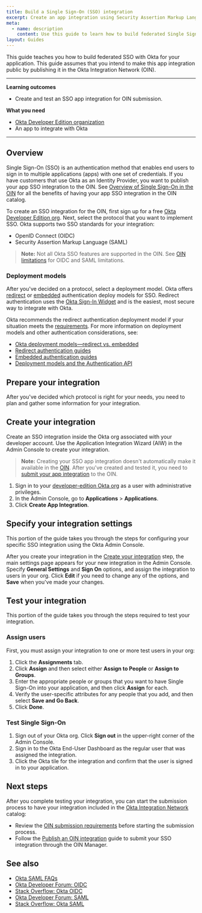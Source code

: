 ```yaml
---
title: Build a Single Sign-On (SSO) integration
excerpt: Create an app integration using Security Assertion Markup Language (SAML) or OpenID Connect (OIDC).
meta:
  - name: description
    content: Use this guide to learn how to build federated Single Sign-On into your Okta integration.
layout: Guides
---
```


This guide teaches you how to build federated SSO with Okta for your application. This guide assumes that you intend to make this app integration public by publishing it in the Okta Integration Network (OIN).

---

**Learning outcomes**

* Create and test an SSO app integration for OIN submission.

**What you need**

* [Okta Developer Edition organization](https://developer.okta.com/signup/)
* An app to integrate with Okta

---

## Overview

Single Sign-On (SSO) is an authentication method that enables end users to sign in to multiple applications (apps) with one set of credentials. If you have customers that use Okta as an Identity Provider, you want to publish your app SSO integration to the OIN. See [Overview of Single Sign-On in the OIN](/docs/guides/oin-sso-overview) for all the benefits of having your app SSO integration in the OIN catalog.

To create an SSO integration for the OIN, first sign up for a free [Okta Developer Edition org](https://developer.okta.com/signup/). Next, select the protocol that you want to implement SSO. Okta supports two SSO standards for your integration:

* OpenID Connect (OIDC)
* Security Assertion Markup Language (SAML)

> **Note:** Not all Okta SSO features are supported in the OIN. See [OIN limitations](/docs/guides/submit-app-prereq/main/#oin-limitations) for OIDC and SAML limitations.

### Deployment models

After you've decided on a protocol, select a deployment model. Okta offers [redirect](/docs/concepts/redirect-vs-embedded/#redirect-authentication) or [embedded](/docs/concepts/redirect-vs-embedded/#embedded-authentication) authentication deploy models for SSO. Redirect authentication uses the [Okta Sign-In Widget](https://github.com/okta/okta-signin-widget#okta-sign-in-widget) and is the easiest, most secure way to integrate with Okta.

Okta recommends the redirect authentication deployment model if your situation meets the [requirements](/docs/concepts/redirect-vs-embedded/#redirect-vs-embedded). For more information on deployment models and other authentication considerations, see:

* [Okta deployment models&mdash;redirect vs. embedded](/docs/concepts/redirect-vs-embedded/)
* [Redirect authentication guides](/docs/guides/redirect-authentication/)
* [Embedded authentication guides](/docs/guides/embedded-authentication/)
* [Deployment models and the Authentication API](/docs/concepts/redirect-vs-embedded/#deployment-models-and-the-authentication-api)

## Prepare your integration

After you've decided which protocol is right for your needs, you need to plan and gather some information for your integration.

<StackSnippet snippet="prep" />

## Create your integration

Create an SSO integration inside the Okta org associated with your developer account. Use the Application Integration Wizard (AIW) in the Admin Console to create your integration.

>**Note:** Creating your SSO app integration doesn't automatically make it available in the [OIN](https://www.okta.com/integrations/). After you've created and tested it, you need to [submit your app integration](/docs/guides/submit-app/) to the OIN.

1. Sign in to your [developer-edition Okta org](/login/) as a user with administrative privileges.
1. In the Admin Console, go to  **Applications** > **Applications**.
1. Click **Create App Integration**.

<StackSnippet snippet="create" />

## Specify your integration settings

This portion of the guide takes you through the steps for configuring your specific SSO integration using the Okta Admin Console.

After you create your integration in the [Create your integration](#create-your-integration) step, the main settings page appears for your new integration in the Admin Console. Specify **General Settings** and **Sign On** options, and assign the integration to users in your org. Click **Edit** if you need to change any of the options, and **Save** when you've made your changes.

<StackSnippet snippet="settings" />

## Test your integration

This portion of the guide takes you through the steps required to test your integration.

### Assign users

First, you must assign your integration to one or more test users in your org:

1. Click the **Assignments** tab.
1. Click **Assign** and then select either **Assign to People** or **Assign to Groups**.
1. Enter the appropriate people or groups that you want to have Single Sign-On into your application, and then click **Assign** for each.
1. Verify the user-specific attributes for any people that you add, and then select **Save and Go Back**.
1. Click **Done**.

### Test Single Sign-On

1. Sign out of your Okta org. Click **Sign out** in the upper-right corner of the Admin Console.
1. Sign in to the Okta End-User Dashboard as the regular user that was assigned the integration.
1. Click the Okta tile for the integration and confirm that the user is signed in to your application.

<StackSnippet snippet="test" />

## Next steps

After you complete testing your integration, you can start the submission process to have your integration included in the [Okta Integration Network](https://www.okta.com/okta-integration-network/) catalog:
* Review the [OIN submission requirements](/docs/guides/submit-app-prereq/) before starting the submission process.
* Follow the [Publish an OIN integration](/docs/guides/submit-app) guide to submit your SSO integration through the OIN Manager.

## See also

* [Okta SAML FAQs](/docs/concepts/saml/faqs/)
* [Okta Developer Forum: OIDC](https://devforum.okta.com/search?q=oidc)
* [Stack Overflow: Okta OIDC](https://stackoverflow.com/search?q=oidc+okta)
* [Okta Developer Forum: SAML](https://devforum.okta.com/search?q=saml)
* [Stack Overflow: Okta SAML](https://stackoverflow.com/search?q=saml+okta)